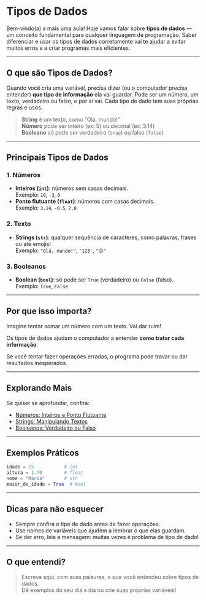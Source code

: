 # Tipos de Dados

Bem-vindo(a) a mais uma aula! Hoje vamos falar sobre **tipos de dados** — um conceito fundamental para qualquer linguagem de programação. Saber diferenciar e usar os tipos de dados corretamente vai te ajudar a evitar muitos erros e a criar programas mais eficientes.

---

## O que são Tipos de Dados?

Quando você cria uma variável, precisa dizer (ou o computador precisa entender) **que tipo de informação** ela vai guardar. Pode ser um número, um texto, verdadeiro ou falso, e por aí vai. Cada tipo de dado tem suas próprias regras e usos.

> **String** é um texto, como "Olá, mundo!"  
> **Número** pode ser inteiro (ex: 5) ou decimal (ex: 3.14)  
> **Booleano** só pode ser verdadeiro (`true`) ou falso (`false`)

---

## Principais Tipos de Dados

### 1. Números

- **Inteiros (`int`)**: números sem casas decimais.  
    Exemplo: `10`, `-3`, `0`
- **Ponto flutuante (`float`)**: números com casas decimais.  
    Exemplo: `3.14`, `-0.5`, `2.0`

### 2. Texto

- **Strings (`str`)**: qualquer sequência de caracteres, como palavras, frases ou até emojis!  
    Exemplo: `"Olá, mundo!"`, `'123'`, `"😊"`

### 3. Booleanos

- **Boolean (`bool`)**: só pode ser `True` (verdadeiro) ou `False` (falso).  
    Exemplo: `True`, `False`

---

## Por que isso importa?

Imagine tentar somar um número com um texto. Vai dar ruim!

Os tipos de dados ajudam o computador a entender **como tratar cada informação**.

Se você tentar fazer operações erradas, o programa pode travar ou dar resultados inesperados.

---

## Explorando Mais

Se quiser se aprofundar, confira:

- [Números: Inteiros e Ponto Flutuante](./numeros/README.md)
- [Strings: Manipulando Textos](./strings/README.md)
- [Booleanos: Verdadeiro ou Falso](./booleanos/README.md)

---

## Exemplos Práticos

```python
idade = 15           # int
altura = 1.70        # float
nome = "Maria"       # str
maior_de_idade = True  # bool
```

---

## Dicas para não esquecer

- Sempre confira o tipo de dado antes de fazer operações.
- Use nomes de variáveis que ajudem a lembrar o que elas guardam.
- Se der erro, leia a mensagem: muitas vezes é problema de tipo de dado!

---

## O que entendi?

> Escreva aqui, com suas palavras, o que você entendeu sobre tipos de dados.  
> Dê exemplos do seu dia a dia ou crie suas próprias variáveis!
